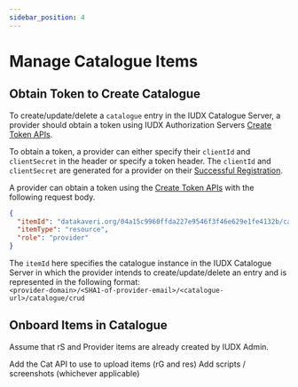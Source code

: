 ```yaml
---
sidebar_position: 4
---
```

 
# Manage Catalogue Items

## Obtain Token to Create Catalogue
To create/update/delete a `catalogue` entry in the IUDX Catalogue Server, a provider should obtain a token using IUDX Authorization Servers [Create Token APIs](https://authorization.iudx.org.in/apis#operation/post-auth-v1-token).

To obtain a token, a provider can either specify their `clientId` and `clientSecret` in the header or specify a token header. The `clientId` and `clientSecret` are generated for a provider on their [Successful Registration](https://docs.iudx.org.in/docs/registration#successful-registration-and-client-id-client-secret).

A provider can obtain a token using the [Create Token APIs](https://authorization.iudx.org.in/apis#operation/post-auth-v1-token) with the following request body.
```json
{
  "itemId": "datakaveri.org/04a15c9960ffda227e9546f3f46e629e1fe4132b/catalogue.iudx.org.in/catalogue/crud",
  "itemType": "resource",
  "role": "provider"
}
```
The `itemId` here specifies the catalogue instance in the IUDX Catalogue Server in which the provider intends to create/update/delete an entry and is represented in the following format:<br/>
`<provider-domain>/<SHA1-of-provider-email>/<catalogue-url>/catalogue/crud`



## Onboard Items in Catalogue
Assume that rS and Provider items are already created by IUDX Admin. 

Add the Cat API to use to upload items (rG and res)
Add scripts / screenshots (whichever applicable)
